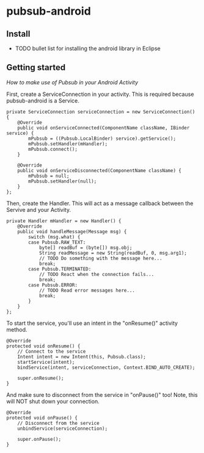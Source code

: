 # pubsub-android


## Install
* TODO bullet list for installing the android library in Eclipse

## Getting started
*How to make use of Pubsub in your Android Activity*

First, create a ServiceConnection in your activity. This is required because pubsub-android is a Service.

	private ServiceConnection serviceConnection = new ServiceConnection() {
		@Override
		public void onServiceConnected(ComponentName className, IBinder service) {
			mPubsub = ((Pubsub.LocalBinder) service).getService();
			mPubsub.setHandler(mHandler);
			mPubsub.connect();
		}

		@Override
		public void onServiceDisconnected(ComponentName className) {
			mPubsub = null;
			mPubsub.setHandler(null);
		}
	};
	
Then, create the Handler. This will act as a message callback between the Servive and your Activity.

	private Handler mHandler = new Handler() {
		@Override
		public void handleMessage(Message msg) {
			switch (msg.what) {
			case Pubsub.RAW_TEXT:
				byte[] readBuf = (byte[]) msg.obj;
				String readMessage = new String(readBuf, 0, msg.arg1);
				// TODO Do something with the message here...
				break;
			case Pubsub.TERMINATED:
				// TODO React when the connection fails...
				break;
			case Pubsub.ERROR:
				// TODO Read error messages here...
				break;
			}
		}
	};
	
To start the service, you'll use an intent in the "onResume()" activity method.

	@Override
	protected void onResume() {
		// Connect to the service
		Intent intent = new Intent(this, Pubsub.class);
		startService(intent);
		bindService(intent, serviceConnection, Context.BIND_AUTO_CREATE);

		super.onResume();
	}

And make sure to disconnect from the service in "onPause()" too! Note, this will NOT shut down your connection.

	@Override
	protected void onPause() {
		// Disconnect from the service
		unbindService(serviceConnection);

		super.onPause();
	}